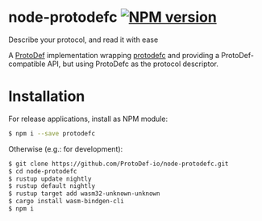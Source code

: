 # node-protodefc [![NPM version](https://img.shields.io/npm/v/protodefc.svg)](http://npmjs.com/package/protodefc)

Describe your protocol, and read it with ease

A [ProtoDef](https://github.com/ProtoDef-io/ProtoDef) implementation wrapping [protodefc](https://github.com/hansihe/protodefc) and providing a ProtoDef-compatible API, but using ProtoDefc as the protocol descriptor.

# Installation

For release applications, install as NPM module:

```sh
$ npm i --save protodefc
```

Otherwise (e.g.: for development):

```sh
$ git clone https://github.com/ProtoDef-io/node-protodefc.git
$ cd node-protodefc
$ rustup update nightly
$ rustup default nightly
$ rustup target add wasm32-unknown-unknown
$ cargo install wasm-bindgen-cli
$ npm i
```
